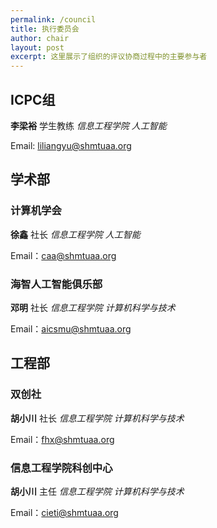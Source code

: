 ```yaml
---
permalink: /council
title: 执行委员会
author: chair
layout: post
excerpt: 这里展示了组织的评议协商过程中的主要参与者
---
```


## ICPC组

**李梁裕** 学生教练 _信息工程学院 人工智能_

Email: [liliangyu@shmtuaa.org](mailto:liliangyu@shmtuaa.org)


## 学术部

### 计算机学会

**徐鑫** 社长 _信息工程学院 人工智能_

Email：[caa@shmtuaa.org](mailto:caa@shmtuaa.org)

### 海智人工智能俱乐部

**邓明** 社长 _信息工程学院 计算机科学与技术_

Email：[aicsmu@shmtuaa.org](mailto:aicsmu@shmtuaa.org)


## 工程部

### 双创社

**胡小川** 社长 _信息工程学院 计算机科学与技术_

Email：[fhx@shmtuaa.org](mailto:fhx@shmtuaa.org)

### 信息工程学院科创中心

**胡小川** 主任 _信息工程学院 计算机科学与技术_

Email：[cieti@shmtuaa.org](mailto:cieti@shmtuaa.org)

